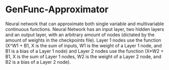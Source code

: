 # GenFunc-Approximator
 Neural network that can approximate both single variable and
 multivariable continuous functions. Neural Network has an input layer,
 two hidden layers and an output layer, with an arbitrary amount of nodes
 (dictated by the amount of weights in the checkpoints file). Layer 1
 nodes use the function (X^W1 + B1, X is the sum of inputs, W1 is the weight 
 of a Layer 1 node, and B1 is a bias of a Layer 1 node) and Layer 2 nodes
 use the function (X*W2 + B1, X is the sum of Layer 1 nodes, W2 is the 
 weight of a Layer 2 node, and B2 is a bias of a Layer 2 node).
